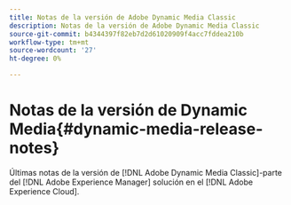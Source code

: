 ```yaml
---
title: Notas de la versión de Adobe Dynamic Media Classic
description: Notas de la versión de Adobe Dynamic Media Classic
source-git-commit: b4344397f82eb7d2d61020909f4acc7fddea210b
workflow-type: tm+mt
source-wordcount: '27'
ht-degree: 0%

---
```



# Notas de la versión de Dynamic Media{#dynamic-media-release-notes}

Últimas notas de la versión de [!DNL Adobe Dynamic Media Classic]-parte del [!DNL Adobe Experience Manager] solución en el [!DNL Adobe Experience Cloud].